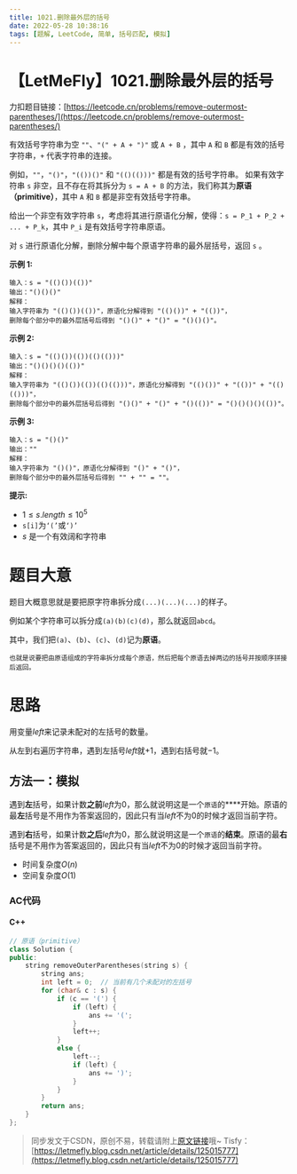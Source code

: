 ```yaml
---
title: 1021.删除最外层的括号
date: 2022-05-28 10:38:16
tags: [题解, LeetCode, 简单, 括号匹配, 模拟]
---
```


# 【LetMeFly】1021.删除最外层的括号

力扣题目链接：[https://leetcode.cn/problems/remove-outermost-parentheses/](https://leetcode.cn/problems/remove-outermost-parentheses/)

有效括号字符串为空 ```""```、```"(" + A + ")"``` 或 ```A + B``` ，其中 ```A``` 和 ```B``` 都是有效的括号字符串，```+``` 代表字符串的连接。

例如，```""```，```"()"```，```"(())()"``` 和 ```"(()(()))"``` 都是有效的括号字符串。
如果有效字符串 ```s``` 非空，且不存在将其拆分为 ```s = A + B``` 的方法，我们称其为**原语（primitive）**，其中 ```A``` 和 ```B``` 都是非空有效括号字符串。

给出一个非空有效字符串 ```s```，考虑将其进行原语化分解，使得：```s = P_1 + P_2 + ... + P_k```，其中 ```P_i``` 是有效括号字符串原语。

对 ```s``` 进行原语化分解，删除分解中每个原语字符串的最外层括号，返回 ```s``` 。

**示例 1:**

```
输入：s = "(()())(())"
输出："()()()"
解释：
输入字符串为 "(()())(())"，原语化分解得到 "(()())" + "(())"，
删除每个部分中的最外层括号后得到 "()()" + "()" = "()()()"。
```

**示例 2:**

```
输入：s = "(()())(())(()(()))"
输出："()()()()(())"
解释：
输入字符串为 "(()())(())(()(()))"，原语化分解得到 "(()())" + "(())" + "(()(()))"，
删除每个部分中的最外层括号后得到 "()()" + "()" + "()(())" = "()()()()(())"。
```

**示例 3:**

```
输入：s = "()()"
输出：""
解释：
输入字符串为 "()()"，原语化分解得到 "()" + "()"，
删除每个部分中的最外层括号后得到 "" + "" = ""。
```

**提示:**

+ $1\leq s.length\leq 10^5$
+ ```s[i]```为```‘(’```或```‘)’```
+ $s$ 是一个有效阔和字符串

# 题目大意

题目大概意思就是要把原字符串拆分成```(...)(...)(...)```的样子。

例如某个字符串可以拆分成```(a)(b)(c)(d)```，那么就返回```abcd```。

其中，我们把```(a)```、```(b)```、```(c)```、```(d)```记为**原语**。

<small>也就是说要把由原语组成的字符串拆分成每个原语，然后把每个原语去掉两边的括号并按顺序拼接后返回。</small>

# 思路

用变量$left$来记录未配对的左括号的数量。

从左到右遍历字符串，遇到左括号$left$就$+1$，遇到右括号就$-1$。

## 方法一：模拟

遇到**左**括号，如果计数**之前**$left$为$0$，那么就说明这是一个```原语```的****开始。原语的最**左**括号是不用作为答案返回的，因此只有当$left$不为$0$的时候才返回当前字符。

遇到**右**括号，如果计数**之后**$left$为$0$，那么就说明这是一个```原语```的**结束**。原语的最**右**括号是不用作为答案返回的，因此只有当$left$不为$0$的时候才返回当前字符。

+ 时间复杂度$O(n)$
+ 空间复杂度$O(1)$

### AC代码

#### C++

```cpp
// 原语（primitive）
class Solution {
public:
    string removeOuterParentheses(string s) {
        string ans;
        int left = 0;  // 当前有几个未配对的左括号
        for (char& c : s) {
            if (c == '(') {
                if (left) {
                    ans += '(';
                }
                left++;
            }
            else {
                left--;
                if (left) {
                    ans += ')';
                }
            }
        }
        return ans;
    }
};
```

> 同步发文于CSDN，原创不易，转载请附上[原文链接](https://leetcode.letmefly.xyz/2022/05/28/LeetCode%201021.%E5%88%A0%E9%99%A4%E6%9C%80%E5%A4%96%E5%B1%82%E7%9A%84%E6%8B%AC%E5%8F%B7)哦~
> Tisfy：[https://letmefly.blog.csdn.net/article/details/125015777](https://letmefly.blog.csdn.net/article/details/125015777)
